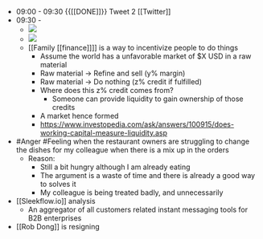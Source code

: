 - 09:00 - 09:30 {{[[DONE]]}}  Tweet 2 [[Twitter]]
- 09:30 - 
    - ![](https://firebasestorage.googleapis.com/v0/b/firescript-577a2.appspot.com/o/imgs%2Fapp%2FIndieHacker%2F0xV1GePgES.png?alt=media&token=5289c388-c17e-414d-9832-b3825d13e30a)
    - ![](https://firebasestorage.googleapis.com/v0/b/firescript-577a2.appspot.com/o/imgs%2Fapp%2FIndieHacker%2Ft7rM6Y1hoi.png?alt=media&token=8d394f3d-ce8a-4fbe-b66b-d1224897d230)
    - [[Family [[finance]]]] is a way to incentivize people to do things
        - Assume the world has a unfavorable market of $X USD in a raw material
        - Raw material -> Refine and sell (y% margin)
        - Raw material -> Do nothing (z% credit if fulfilled)
        - Where does this z% credit comes from?
            - Someone can provide liquidity to gain ownership of those credits
        - A market hence formed
        - https://www.investopedia.com/ask/answers/100915/does-working-capital-measure-liquidity.asp
- #Anger #Feeling when the restaurant owners are struggling to change the dishes for my colleague when there is a mix up in the orders
    - Reason:
        - Still a bit hungry although I am already eating
        - The argument is a waste of time and there is already a good way to solves it
        - My colleague is being treated badly, and unnecessarily
- [[Sleekflow.io]] analysis
    - An aggregator of all customers related instant messaging tools for B2B enterprises
- [[Rob Dong]] is resigning
